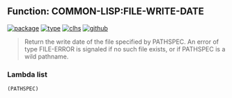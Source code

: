 ## Function: COMMON-LISP:FILE-WRITE-DATE
[![package](https://img.shields.io/badge/Package-COMMON--LISP-5f9ea0.svg?style=social&colorA=999999)](../) [![type](https://img.shields.io/badge/Type-Function-5f9ea0.svg?style=social&colorA=999999)](../#function) [![clhs](https://img.shields.io/badge/CLHS-FILE--WRITE--DATE-5f9ea0.svg?style=social&colorA=999999)](http://www.lispworks.com/documentation/HyperSpec/Body/f_file_w.htm) [![github](https://img.shields.io/badge/GitHub-View_the_source-5f9ea0.svg?style=social&colorA=999999&logo=github)](https://github.com/sbcl/sbcl/blob/master/src/code/filesys.lisp/) 

> Return the write date of the file specified by PATHSPEC.
> An error of type FILE-ERROR is signaled if no such file exists,
> or if PATHSPEC is a wild pathname.

### Lambda list
```
(PATHSPEC)
```
